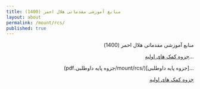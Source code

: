 ```yaml
---
title: منابع آموزشی مقدماتی هلال احمر (1400)
layout: about
permalink: /mount/rcs/
published: true
---
```

<div dir="rtl">
  
منابع آموزشی مقدماتی هلال احمر (1400)




...[جزوه کمک های اولیه](/mount/rcs/2جزوه.pdf)
  

...[جزوه پایه داوطلبی](/mount/rcs/جزوه پایه داوطلبی.pdf)


  
  
  
  
  
  
[جزوه کمک های اولیه](/mount/rcs/2جزوه.pdf)




